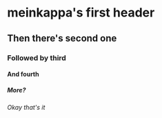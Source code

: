# meinkappa's first header
## Then there's second one
### Followed by third
#### And fourth
##### More?
###### Okay that's it
